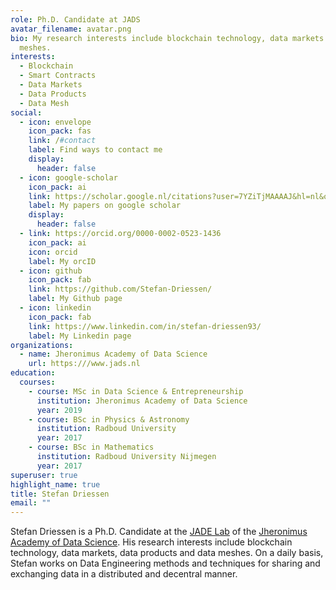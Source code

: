 ```yaml
---
role: Ph.D. Candidate at JADS
avatar_filename: avatar.png
bio: My research interests include blockchain technology, data markets and data
  meshes.
interests:
  - Blockchain
  - Smart Contracts
  - Data Markets
  - Data Products
  - Data Mesh
social:
  - icon: envelope
    icon_pack: fas
    link: /#contact
    label: Find ways to contact me
    display:
      header: false
  - icon: google-scholar
    icon_pack: ai
    link: https://scholar.google.nl/citations?user=7YZiTjMAAAAJ&hl=nl&oi=sra
    label: My papers on google scholar
    display:
      header: false
  - link: https://orcid.org/0000-0002-0523-1436
    icon_pack: ai
    icon: orcid
    label: My orcID
  - icon: github
    icon_pack: fab
    link: https://github.com/Stefan-Driessen/
    label: My Github page
  - icon: linkedin
    icon_pack: fab
    link: https://www.linkedin.com/in/stefan-driessen93/
    label: My Linkedin page
organizations:
  - name: Jheronimus Academy of Data Science
    url: https:///www.jads.nl
education:
  courses:
    - course: MSc in Data Science & Entrepreneurship
      institution: Jheronimus Academy of Data Science
      year: 2019
    - course: BSc in Physics & Astronomy
      institution: Radboud University
      year: 2017
    - course: BSc in Mathematics
      institution: Radboud University Nijmegen
      year: 2017
superuser: true
highlight_name: true
title: Stefan Driessen
email: ""
---
```

Stefan Driessen is a Ph.D. Candidate at the [JADE Lab](https://jade-lab.github.io/) of the [Jheronimus Academy of Data Science](https://www.jads.nl/). His research interests include blockchain technology, data markets, data products and data meshes. On a daily basis, Stefan works on Data Engineering methods and techniques for sharing and exchanging data in a distributed and decentral manner.